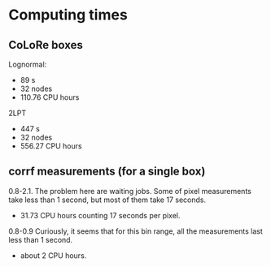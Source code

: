 # Computing times

## CoLoRe boxes
Lognormal:
- 89 s
- 32 nodes
- 110.76 CPU hours

2LPT
- 447 s
- 32 nodes
- 556.27 CPU hours

## corrf measurements (for a single box)
0.8-2.1.
The problem here are waiting jobs. Some of pixel measurements take less than 1 second, but most of them take 17 seconds.
- 31.73 CPU hours counting 17 seconds per pixel.

0.8-0.9
Curiously, it seems that for this bin range, all the measurements last less than 1 second.
- about 2 CPU hours.